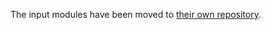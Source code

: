 The input modules have been moved to [their own repository](https://github.com/britzl/defold-input).
